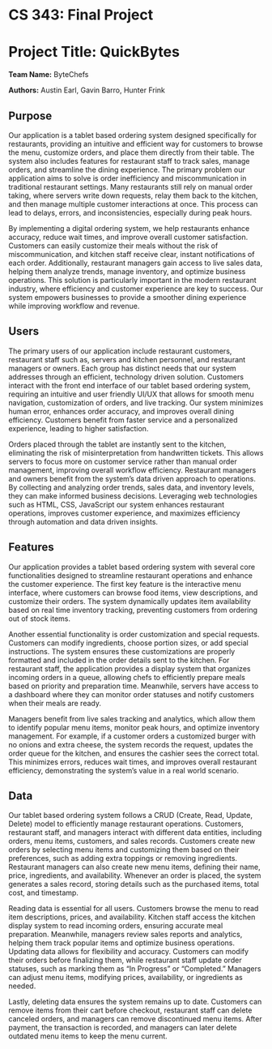 # CS 343: Final Project


# Project Title: QuickBytes

**Team Name:** ByteChefs

**Authors:** Austin Earl, Gavin Barro, Hunter Frink


## Purpose

Our application is a tablet based ordering system designed specifically for restaurants, providing an intuitive and efficient way for customers to browse the menu, customize orders, and place them directly from their table. The system also includes features for restaurant staff to track sales, manage orders, and streamline the dining experience. The primary problem our application aims to solve is order inefficiency and miscommunication in traditional restaurant settings. Many restaurants still rely on manual order taking, where servers write down requests, relay them back to the kitchen, and then manage multiple customer interactions at once. This process can lead to delays, errors, and inconsistencies, especially during peak hours.

By implementing a digital ordering system, we help restaurants enhance accuracy, reduce wait times, and improve overall customer satisfaction. Customers can easily customize their meals without the risk of miscommunication, and kitchen staff receive clear, instant notifications of each order. Additionally, restaurant managers gain access to live sales data, helping them analyze trends, manage inventory, and optimize business operations. This solution is particularly important in the modern restaurant industry, where efficiency and customer experience are key to success. Our system empowers businesses to provide a smoother dining experience while improving workflow and revenue.


## Users

The primary users of our application include restaurant customers, restaurant staff such as, servers and kitchen personnel, and restaurant managers or owners. Each group has distinct needs that our system addresses through an efficient, technology driven solution. Customers interact with the front end interface of our tablet based ordering system, requiring an intuitive and user friendly UI/UX that allows for smooth menu navigation, customization of orders, and live tracking. Our system minimizes human error, enhances order accuracy, and improves overall dining efficiency. Customers benefit from faster service and a personalized experience, leading to higher satisfaction.

Orders placed through the tablet are instantly sent to the kitchen, eliminating the risk of misinterpretation from handwritten tickets. This allows servers to focus more on customer service rather than manual order management, improving overall workflow efficiency. Restaurant managers and owners benefit from the system’s data driven approach to operations. By collecting and analyzing order trends, sales data, and inventory levels, they can make informed business decisions. Leveraging web technologies such as HTML, CSS, JavaScript our system enhances restaurant operations, improves customer experience, and maximizes efficiency through automation and data driven insights.


## Features

Our application provides a tablet based ordering system with several core functionalities designed to streamline restaurant operations and enhance the customer experience. The first key feature is the interactive menu interface, where customers can browse food items, view descriptions, and customize their orders. The system dynamically updates item availability based on real time inventory tracking, preventing customers from ordering out of stock items. 

Another essential functionality is order customization and special requests. Customers can modify ingredients, choose portion sizes, or add special instructions. The system ensures these customizations are properly formatted and included in the order details sent to the kitchen. For restaurant staff, the application provides a display system that organizes incoming orders in a queue, allowing chefs to efficiently prepare meals based on priority and preparation time. Meanwhile, servers have access to a dashboard where they can monitor order statuses and notify customers when their meals are ready.

Managers benefit from live sales tracking and analytics, which allow them to identify popular menu items, monitor peak hours, and optimize inventory management. For example, if a customer orders a customized burger with no onions and extra cheese, the system records the request, updates the order queue for the kitchen, and ensures the cashier sees the correct total. This minimizes errors, reduces wait times, and improves overall restaurant efficiency, demonstrating the system’s value in a real world scenario.


## Data

Our tablet based ordering system follows a CRUD (Create, Read, Update, Delete) model to efficiently manage restaurant operations. Customers, restaurant staff, and managers interact with different data entities, including orders, menu items, customers, and sales records. Customers create new orders by selecting menu items and customizing them based on their preferences, such as adding extra toppings or removing ingredients. Restaurant managers can also create new menu items, defining their name, price, ingredients, and availability. Whenever an order is placed, the system generates a sales record, storing details such as the purchased items, total cost, and timestamp.

Reading data is essential for all users. Customers browse the menu to read item descriptions, prices, and availability. Kitchen staff access the kitchen display system to read incoming orders, ensuring accurate meal preparation. Meanwhile, managers review sales reports and analytics, helping them track popular items and optimize business operations. Updating data allows for flexibility and accuracy. Customers can modify their orders before finalizing them, while restaurant staff update order statuses, such as marking them as “In Progress” or “Completed.” Managers can adjust menu items, modifying prices, availability, or ingredients as needed.

Lastly, deleting data ensures the system remains up to date. Customers can remove items from their cart before checkout, restaurant staff can delete canceled orders, and managers can remove discontinued menu items. After payment, the transaction is recorded, and managers can later delete outdated menu items to keep the menu current.

